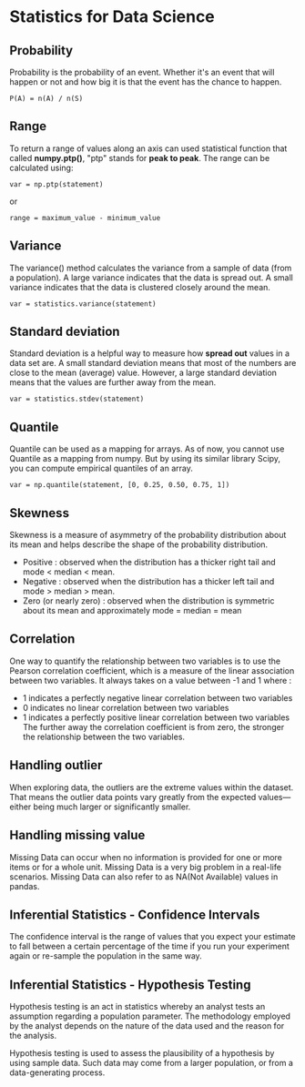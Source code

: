 # Statistics for Data Science

## Probability
Probability is the probability of an event. Whether it's an event that will happen or not and how big it is that the event has the chance to happen. <br>
```
P(A) = n(A) / n(S)
```
## Range<br>
To return a range of values along an axis can used statistical function that called <b>numpy.ptp()</b>, "ptp" stands for <b>peak to peak</b>. The range can be calculated using:<br>
```
var = np.ptp(statement)
```
or
```
range = maximum_value - minimum_value
```
## Variance
The variance() method calculates the variance from a sample of data (from a population). A large variance indicates that the data is spread out. A small variance indicates that the data is clustered closely around the mean. <br>
```
var = statistics.variance(statement)
```

## Standard deviation
Standard deviation is a helpful way to measure how <b>spread out</b> values in a data set are. A small standard deviation means that most of the numbers are
close to the mean (average) value. However, a large standard deviation means that the values are further away from the mean.
```
var = statistics.stdev(statement)
```
## Quantile
Quantile can be used as a mapping for arrays. As of now, you cannot use Quantile as a mapping from numpy. But by using its similar library Scipy, you can compute empirical quantiles of an array.
```
var = np.quantile(statement, [0, 0.25, 0.50, 0.75, 1])
```
## Skewness
Skewness is a measure of asymmetry of the probability distribution about its mean and helps describe the shape of the probability distribution. <br>
- Positive : observed when the distribution has a thicker right tail and mode < median < mean.
- Negative : observed when the distribution has a thicker left tail and mode > median > mean.
- Zero (or nearly zero) : observed when the distribution is symmetric about its mean and approximately mode = median = mean
 
## Correlation
One way to quantify the relationship between two variables is to use the Pearson correlation coefficient, which is a measure of the linear association between two variables. It always takes on a value between -1 and 1 where :
- 1 indicates a perfectly negative linear correlation between two variables
- 0 indicates no linear correlation between two variables
- 1 indicates a perfectly positive linear correlation between two variables
The further away the correlation coefficient is from zero, the stronger the relationship between the two variables.

## Handling outlier
When exploring data, the outliers are the extreme values within the dataset. That means the outlier data points vary greatly from the expected values—either being much larger or significantly smaller.

## Handling missing value
Missing Data can occur when no information is provided for one or more items or for a whole unit. Missing Data is a very big problem in a real-life scenarios. Missing Data can also refer to as NA(Not Available) values in pandas.

## Inferential Statistics - Confidence Intervals
The confidence interval is the range of values that you expect your estimate to fall between a certain percentage of the time if you run your experiment again or re-sample the population in the same way.

## Inferential Statistics - Hypothesis Testing
Hypothesis testing is an act in statistics whereby an analyst tests an assumption regarding a population parameter. The methodology employed by the analyst depends on the nature of the data used and the reason for the analysis.

Hypothesis testing is used to assess the plausibility of a hypothesis by using sample data. Such data may come from a larger population, or from a data-generating process.
